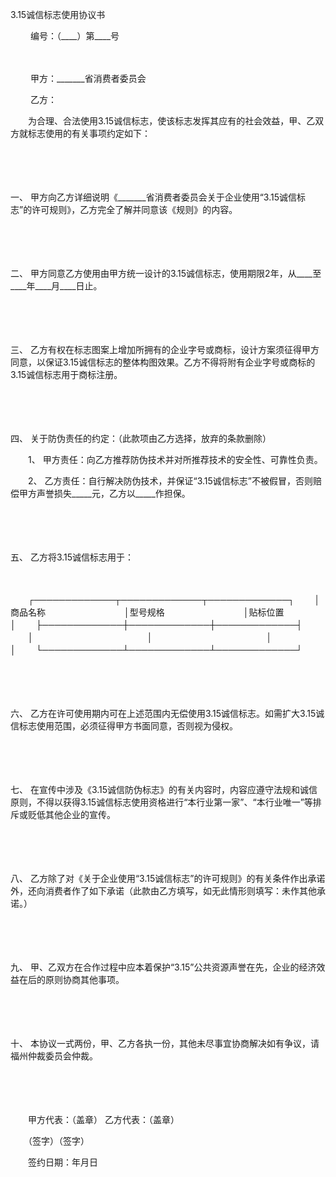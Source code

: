 



3.15诚信标志使用协议书



 

　　 编号：（____）第____号

　　 

　　 甲方：_______省消费者委员会

　　 乙方：　 

　　为合理、合法使用3.15诚信标志，使该标志发挥其应有的社会效益，甲、乙双方就标志使用的有关事项约定如下：

　　

　　

一、
甲方向乙方详细说明《_______省消费者委员会关于企业使用“3.15诚信标志”的许可规则》，乙方完全了解并同意该《规则》的内容。

　　

　　

二、
甲方同意乙方使用由甲方统一设计的3.15诚信标志，使用期限2年，从____至____年____月____日止。

　　

　　

三、
乙方有权在标志图案上增加所拥有的企业字号或商标，设计方案须征得甲方同意，以保证3.15诚信标志的整体构图效果。乙方不得将附有企业字号或商标的3.15诚信标志用于商标注册。

　　

　　

四、
关于防伪责任的约定：（此款项由乙方选择，放弃的条款删除）

　　1、 甲方责任：向乙方推荐防伪技术并对所推荐技术的安全性、可靠性负责。

　　2、 乙方责任：自行解决防伪技术，并保证“3.15诚信标志”不被假冒，否则赔偿甲方声誉损失_____元，乙方以_____作担保。

　　

　　

五、
乙方将3.15诚信标志用于：

　　


　　┌─────────────┬─────────────┬─────────────┐
　　│商品名称　　　　　　　　　│型号规格　　　　　　　　　│贴标位置　　　　　　　　　│
　　├─────────────┼─────────────┼─────────────┤
　　│　　　　　　　　　　　　　│　　　　　　　　　　　　　│　　　　　　　　　　　　　│
　　└─────────────┴─────────────┴─────────────┘
　　


　　

　　

六、
乙方在许可使用期内可在上述范围内无偿使用3.15诚信标志。如需扩大3.15诚信标志使用范围，必须征得甲方书面同意，否则视为侵权。

　　

　　

七、
在宣传中涉及《3.15诚信防伪标志》的有关内容时，内容应遵守法规和诚信原则，不得以获得3.15诚信标志使用资格进行“本行业第一家”、“本行业唯一”等排斥或贬低其他企业的宣传。

　　

　　

八、
乙方除了对《关于企业使用“3.15诚信标志”的许可规则》的有关条件作出承诺外，还向消费者作了如下承诺（此款由乙方填写，如无此情形则填写：未作其他承诺。）

　　

　　

九、
甲、乙双方在合作过程中应本着保护“3.15”公共资源声誉在先，企业的经济效益在后的原则协商其他事项。

　　

　　

十、
本协议一式两份，甲、乙方各执一份，其他未尽事宜协商解决如有争议，请福州仲裁委员会仲裁。

　　

　　

　　甲方代表：（盖章） 乙方代表：（盖章）

　　（签字）（签字）

　　签约日期：年月日